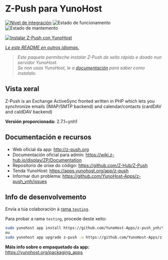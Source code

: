 <!--
NOTA: Este README foi creado automáticamente por <https://github.com/YunoHost/apps/tree/master/tools/readme_generator>
NON debe editarse manualmente.
-->

# Z-Push para YunoHost

[![Nivel de integración](https://dash.yunohost.org/integration/z-push.svg)](https://dash.yunohost.org/appci/app/z-push) ![Estado de funcionamento](https://ci-apps.yunohost.org/ci/badges/z-push.status.svg) ![Estado de mantemento](https://ci-apps.yunohost.org/ci/badges/z-push.maintain.svg)

[![Instalar Z-Push con YunoHost](https://install-app.yunohost.org/install-with-yunohost.svg)](https://install-app.yunohost.org/?app=z-push)

*[Le este README en outros idiomas.](./ALL_README.md)*

> *Este paquete permíteche instalar Z-Push de xeito rápido e doado nun servidor YunoHost.*  
> *Se non usas YunoHost, le a [documentación](https://yunohost.org/install) para saber como instalalo.*

## Vista xeral

Z-Push is an Exchange ActiveSync fronted written in PHP which lets you synchronize emails (IMAP/SMTP backend) and calendar/contacts (cardDAV and caldDAV backend)


**Versión proporcionada:** 2.7.1~ynh1
## Documentación e recursos

- Web oficial da app: <http://z-push.org>
- Documentación oficial para admin: <https://wiki.z-hub.io/display/ZP/Documentation>
- Repositorio de orixe do código: <https://github.com/Z-Hub/Z-Push>
- Tenda YunoHost: <https://apps.yunohost.org/app/z-push>
- Informar dun problema: <https://github.com/YunoHost-Apps/z-push_ynh/issues>

## Info de desenvolvemento

Envía a túa colaboración á [rama `testing`](https://github.com/YunoHost-Apps/z-push_ynh/tree/testing).

Para probar a rama `testing`, procede deste xeito:

```bash
sudo yunohost app install https://github.com/YunoHost-Apps/z-push_ynh/tree/testing --debug
ou
sudo yunohost app upgrade z-push -u https://github.com/YunoHost-Apps/z-push_ynh/tree/testing --debug
```

**Máis info sobre o empaquetado da app:** <https://yunohost.org/packaging_apps>
